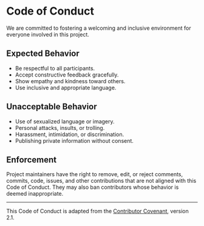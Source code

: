 # Code of Conduct

We are committed to fostering a welcoming and inclusive environment for everyone involved in this project.

## Expected Behavior

- Be respectful to all participants.
- Accept constructive feedback gracefully.
- Show empathy and kindness toward others.
- Use inclusive and appropriate language.

## Unacceptable Behavior

- Use of sexualized language or imagery.
- Personal attacks, insults, or trolling.
- Harassment, intimidation, or discrimination.
- Publishing private information without consent.

## Enforcement

Project maintainers have the right to remove, edit, or reject comments, commits, code, issues, and other contributions that are not aligned with this Code of Conduct. They may also ban contributors whose behavior is deemed inappropriate.

---

This Code of Conduct is adapted from the [Contributor Covenant](https://www.contributor-covenant.org), version 2.1.